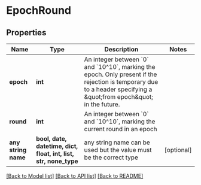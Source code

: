 # EpochRound


## Properties
Name | Type | Description | Notes
------------ | ------------- | ------------- | -------------
**epoch** | **int** | An integer between &#x60;0&#x60; and &#x60;10^10&#x60;, marking the epoch. Only present if the rejection is temporary due to a header specifying a \&quot;from epoch\&quot; in the future.  | 
**round** | **int** | An integer between &#x60;0&#x60; and &#x60;10^10&#x60;, marking the current round in an epoch | 
**any string name** | **bool, date, datetime, dict, float, int, list, str, none_type** | any string name can be used but the value must be the correct type | [optional]

[[Back to Model list]](../README.md#documentation-for-models) [[Back to API list]](../README.md#documentation-for-api-endpoints) [[Back to README]](../README.md)


